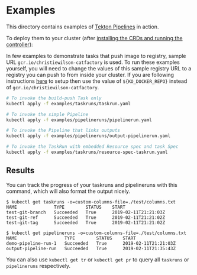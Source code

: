 # Examples

This directory contains examples of [Tekton Pipelines](../README.md) in action.

To deploy them to your cluster (after
[installing the CRDs and running the controller](../DEVELOPMENT.md#getting-started)):

In few examples to demonstrate tasks that push image to registry, sample URL
`gcr.io/christiewilson-catfactory` is used. To run these examples yourself, you
will need to change the values of this sample registry URL to a registry you can
push to from inside your cluster. If you are following instructions
[here](../DEVELOPMENT.md#getting-started) to setup then use the value of
`${KO_DOCKER_REPO}` instead of `gcr.io/christiewilson-catfactory`.

```bash
# To invoke the build-push Task only
kubectl apply -f examples/taskruns/taskrun.yaml

# To invoke the simple Pipeline
kubectl apply -f examples/pipelineruns/pipelinerun.yaml

# To invoke the Pipeline that links outputs
kubectl apply -f examples/pipelineruns/output-pipelinerun.yaml

# To invoke the TaskRun with embedded Resource spec and task Spec
kubectl apply -f examples/taskruns/resource-spec-taskrun.yaml
```

## Results

You can track the progress of your taskruns and pipelineruns with this command,
which will also format the output nicely.

```shell
$ kubectl get taskruns -o=custom-columns-file=./test/columns.txt
NAME              TYPE        STATUS    START
test-git-branch   Succeeded   True      2019-02-11T21:21:03Z
test-git-ref      Succeeded   True      2019-02-11T21:21:02Z
test-git-tag      Succeeded   True      2019-02-11T21:21:02Z
```

```shell
$ kubectl get pipelineruns -o=custom-columns-file=./test/columns.txt
NAME                  TYPE        STATUS    START
demo-pipeline-run-1   Succeeded   True      2019-02-11T21:21:03Z
output-pipeline-run   Succeeded   True      2019-02-11T21:35:43Z
```

You can also use `kubectl get tr` or `kubectl get pr` to query all `taskruns` or
`pipelineruns` respectively.
